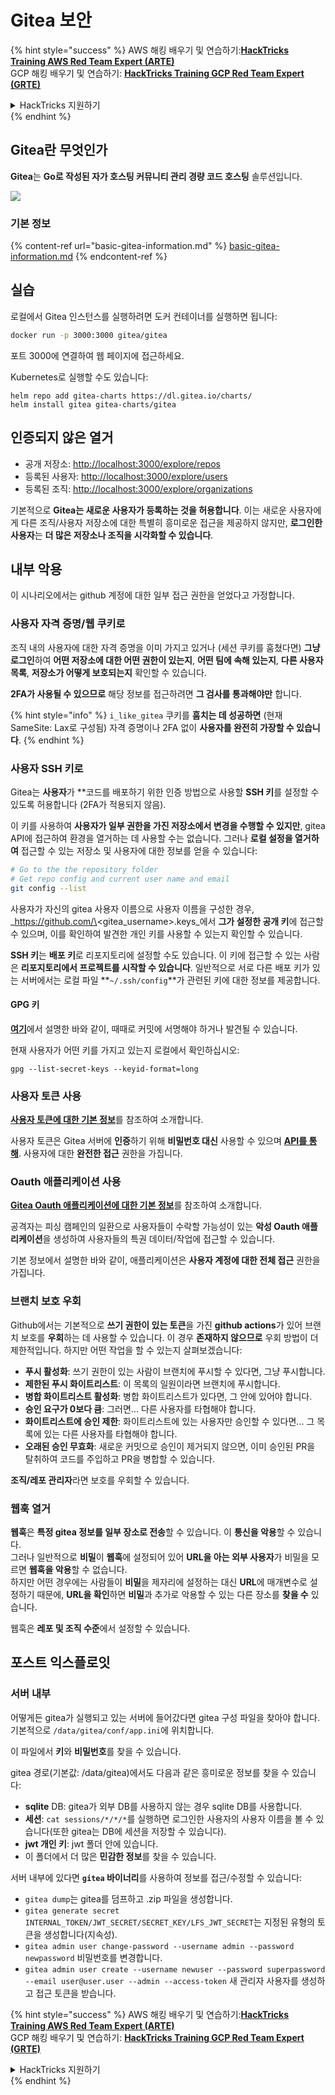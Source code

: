 # Gitea 보안

{% hint style="success" %}
AWS 해킹 배우기 및 연습하기:<img src="../../.gitbook/assets/image (1) (1) (1).png" alt="" data-size="line">[**HackTricks Training AWS Red Team Expert (ARTE)**](https://training.hacktricks.xyz/courses/arte)<img src="../../.gitbook/assets/image (1) (1) (1).png" alt="" data-size="line">\
GCP 해킹 배우기 및 연습하기: <img src="../../.gitbook/assets/image (2).png" alt="" data-size="line">[**HackTricks Training GCP Red Team Expert (GRTE)**<img src="../../.gitbook/assets/image (2).png" alt="" data-size="line">](https://training.hacktricks.xyz/courses/grte)

<details>

<summary>HackTricks 지원하기</summary>

* [**구독 계획**](https://github.com/sponsors/carlospolop) 확인하기!
* **💬 [**Discord 그룹**](https://discord.gg/hRep4RUj7f) 또는 [**텔레그램 그룹**](https://t.me/peass)에 참여하거나 **Twitter** 🐦 [**@hacktricks\_live**](https://twitter.com/hacktricks_live)**를 팔로우하세요.**
* **[**HackTricks**](https://github.com/carlospolop/hacktricks) 및 [**HackTricks Cloud**](https://github.com/carlospolop/hacktricks-cloud) 깃허브 리포지토리에 PR을 제출하여 해킹 트릭을 공유하세요.**

</details>
{% endhint %}

## Gitea란 무엇인가

**Gitea**는 **Go로 작성된 자가 호스팅 커뮤니티 관리 경량 코드 호스팅** 솔루션입니다.

![](<../../.gitbook/assets/image (160).png>)

### 기본 정보

{% content-ref url="basic-gitea-information.md" %}
[basic-gitea-information.md](basic-gitea-information.md)
{% endcontent-ref %}

## 실습

로컬에서 Gitea 인스턴스를 실행하려면 도커 컨테이너를 실행하면 됩니다:
```bash
docker run -p 3000:3000 gitea/gitea
```
포트 3000에 연결하여 웹 페이지에 접근하세요.

Kubernetes로 실행할 수도 있습니다:
```
helm repo add gitea-charts https://dl.gitea.io/charts/
helm install gitea gitea-charts/gitea
```
## 인증되지 않은 열거

* 공개 저장소: [http://localhost:3000/explore/repos](http://localhost:3000/explore/repos)
* 등록된 사용자: [http://localhost:3000/explore/users](http://localhost:3000/explore/users)
* 등록된 조직: [http://localhost:3000/explore/organizations](http://localhost:3000/explore/organizations)

기본적으로 **Gitea는 새로운 사용자가 등록하는 것을 허용합니다**. 이는 새로운 사용자에게 다른 조직/사용자 저장소에 대한 특별히 흥미로운 접근을 제공하지 않지만, **로그인한 사용자**는 **더 많은 저장소나 조직을 시각화할 수 있습니다**.

## 내부 악용

이 시나리오에서는 github 계정에 대한 일부 접근 권한을 얻었다고 가정합니다.

### 사용자 자격 증명/웹 쿠키로

조직 내의 사용자에 대한 자격 증명을 이미 가지고 있거나 (세션 쿠키를 훔쳤다면) **그냥 로그인**하여 **어떤 저장소에 대한 어떤 권한이 있는지**, **어떤 팀에 속해 있는지**, **다른 사용자 목록**, **저장소가 어떻게 보호되는지** 확인할 수 있습니다.

**2FA가 사용될 수 있으므로** 해당 정보를 접근하려면 **그 검사를 통과해야만** 합니다.

{% hint style="info" %}
`i_like_gitea` 쿠키를 **훔치는 데 성공하면** (현재 SameSite: Lax로 구성됨) 자격 증명이나 2FA 없이 **사용자를 완전히 가장할 수 있습니다**.
{% endhint %}

### 사용자 SSH 키로

Gitea는 **사용자**가 **코드를 배포하기 위한 인증 방법으로 사용할 **SSH 키**를 설정할 수 있도록 허용합니다 (2FA가 적용되지 않음).

이 키를 사용하여 **사용자가 일부 권한을 가진 저장소에서 변경을 수행할 수 있지만**, gitea API에 접근하여 환경을 열거하는 데 사용할 수는 없습니다. 그러나 **로컬 설정을 열거하여** 접근할 수 있는 저장소 및 사용자에 대한 정보를 얻을 수 있습니다:
```bash
# Go to the the repository folder
# Get repo config and current user name and email
git config --list
```
사용자가 자신의 gitea 사용자 이름으로 사용자 이름을 구성한 경우, _https://github.com/\<gitea\_username>.keys_에서 **그가 설정한 공개 키**에 접근할 수 있으며, 이를 확인하여 발견한 개인 키를 사용할 수 있는지 확인할 수 있습니다.

**SSH 키**는 **배포 키**로 리포지토리에 설정할 수도 있습니다. 이 키에 접근할 수 있는 사람은 **리포지토리에서 프로젝트를 시작할 수 있습니다**. 일반적으로 서로 다른 배포 키가 있는 서버에서는 로컬 파일 **`~/.ssh/config`**가 관련된 키에 대한 정보를 제공합니다.

#### GPG 키

[**여기**](https://github.com/carlospolop/hacktricks-cloud/blob/master/pentesting-ci-cd/gitea-security/broken-reference/README.md)에서 설명한 바와 같이, 때때로 커밋에 서명해야 하거나 발견될 수 있습니다.

현재 사용자가 어떤 키를 가지고 있는지 로컬에서 확인하십시오:
```shell
gpg --list-secret-keys --keyid-format=long
```
### 사용자 토큰 사용

[**사용자 토큰에 대한 기본 정보**](basic-gitea-information.md#personal-access-tokens)를 참조하여 소개합니다.

사용자 토큰은 Gitea 서버에 **인증**하기 위해 **비밀번호 대신** 사용할 수 있으며 [**API를 통해**](https://try.gitea.io/api/swagger#/). 사용자에 대한 **완전한 접근** 권한을 가집니다.

### Oauth 애플리케이션 사용

[**Gitea Oauth 애플리케이션에 대한 기본 정보**](./#with-oauth-application)를 참조하여 소개합니다.

공격자는 피싱 캠페인의 일환으로 사용자들이 수락할 가능성이 있는 **악성 Oauth 애플리케이션**을 생성하여 사용자들의 특권 데이터/작업에 접근할 수 있습니다.

기본 정보에서 설명한 바와 같이, 애플리케이션은 **사용자 계정에 대한 전체 접근** 권한을 가집니다.

### 브랜치 보호 우회

Github에서는 기본적으로 **쓰기 권한이 있는 토큰**을 가진 **github actions**가 있어 브랜치 보호를 **우회**하는 데 사용할 수 있습니다. 이 경우 **존재하지 않으므로** 우회 방법이 더 제한적입니다. 하지만 어떤 작업을 할 수 있는지 살펴보겠습니다:

* **푸시 활성화**: 쓰기 권한이 있는 사람이 브랜치에 푸시할 수 있다면, 그냥 푸시합니다.
* **제한된 푸시 화이트리스트**: 이 목록의 일원이라면 브랜치에 푸시합니다.
* **병합 화이트리스트 활성화**: 병합 화이트리스트가 있다면, 그 안에 있어야 합니다.
* **승인 요구가 0보다 큼**: 그러면... 다른 사용자를 타협해야 합니다.
* **화이트리스트에 승인 제한**: 화이트리스트에 있는 사용자만 승인할 수 있다면... 그 목록에 있는 다른 사용자를 타협해야 합니다.
* **오래된 승인 무효화**: 새로운 커밋으로 승인이 제거되지 않으면, 이미 승인된 PR을 탈취하여 코드를 주입하고 PR을 병합할 수 있습니다.

**조직/레포 관리자**라면 보호를 우회할 수 있습니다.

### 웹훅 열거

**웹훅**은 **특정 gitea 정보를 일부 장소로 전송**할 수 있습니다. 이 **통신을 악용**할 수 있습니다.\
그러나 일반적으로 **비밀**이 **웹훅**에 설정되어 있어 **URL을 아는 외부 사용자**가 비밀을 모르면 **웹훅을 악용**할 수 없습니다.\
하지만 어떤 경우에는 사람들이 **비밀**을 제자리에 설정하는 대신 **URL**에 매개변수로 설정하기 때문에, **URL을 확인**하면 **비밀**과 추가로 악용할 수 있는 다른 장소를 **찾을 수** 있습니다.

웹훅은 **레포 및 조직 수준**에서 설정할 수 있습니다.

## 포스트 익스플로잇

### 서버 내부

어떻게든 gitea가 실행되고 있는 서버에 들어갔다면 gitea 구성 파일을 찾아야 합니다. 기본적으로 `/data/gitea/conf/app.ini`에 위치합니다.

이 파일에서 **키**와 **비밀번호**를 찾을 수 있습니다.

gitea 경로(기본값: /data/gitea)에서도 다음과 같은 흥미로운 정보를 찾을 수 있습니다:

* **sqlite** DB: gitea가 외부 DB를 사용하지 않는 경우 sqlite DB를 사용합니다.
* **세션**: `cat sessions/*/*/*`를 실행하면 로그인한 사용자의 사용자 이름을 볼 수 있습니다(또한 gitea는 DB에 세션을 저장할 수 있습니다).
* **jwt 개인 키**: jwt 폴더 안에 있습니다.
* 이 폴더에서 더 많은 **민감한 정보**를 찾을 수 있습니다.

서버 내부에 있다면 **`gitea` 바이너리**를 사용하여 정보를 접근/수정할 수 있습니다:

* `gitea dump`는 gitea를 덤프하고 .zip 파일을 생성합니다.
* `gitea generate secret INTERNAL_TOKEN/JWT_SECRET/SECRET_KEY/LFS_JWT_SECRET`는 지정된 유형의 토큰을 생성합니다(지속성).
* `gitea admin user change-password --username admin --password newpassword` 비밀번호를 변경합니다.
* `gitea admin user create --username newuser --password superpassword --email user@user.user --admin --access-token` 새 관리자 사용자를 생성하고 접근 토큰을 받습니다.

{% hint style="success" %}
AWS 해킹 배우기 및 연습하기:<img src="../../.gitbook/assets/image (1) (1) (1).png" alt="" data-size="line">[**HackTricks Training AWS Red Team Expert (ARTE)**](https://training.hacktricks.xyz/courses/arte)<img src="../../.gitbook/assets/image (1) (1) (1).png" alt="" data-size="line">\
GCP 해킹 배우기 및 연습하기: <img src="../../.gitbook/assets/image (2).png" alt="" data-size="line">[**HackTricks Training GCP Red Team Expert (GRTE)**<img src="../../.gitbook/assets/image (2).png" alt="" data-size="line">](https://training.hacktricks.xyz/courses/grte)

<details>

<summary>HackTricks 지원하기</summary>

* [**구독 계획**](https://github.com/sponsors/carlospolop) 확인하기!
* **💬 [**Discord 그룹**](https://discord.gg/hRep4RUj7f) 또는 [**텔레그램 그룹**](https://t.me/peass)에 참여하거나 **Twitter**에서 **팔로우**하세요** 🐦 [**@hacktricks\_live**](https://twitter.com/hacktricks_live)**.**
* **[**HackTricks**](https://github.com/carlospolop/hacktricks) 및 [**HackTricks Cloud**](https://github.com/carlospolop/hacktricks-cloud) github 레포에 PR을 제출하여 해킹 팁을 공유하세요.**

</details>
{% endhint %}
